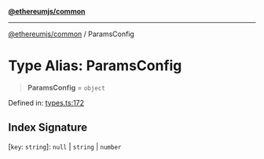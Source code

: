 [**@ethereumjs/common**](../README.md)

***

[@ethereumjs/common](../README.md) / ParamsConfig

# Type Alias: ParamsConfig

> **ParamsConfig** = `object`

Defined in: [types.ts:172](https://github.com/ethereumjs/ethereumjs-monorepo/blob/master/packages/common/src/types.ts#L172)

## Index Signature

\[`key`: `string`\]: `null` \| `string` \| `number`
